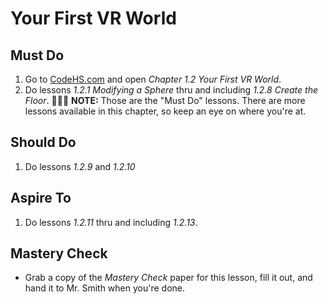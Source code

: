# Your First VR World

## Must Do

1. Go to [CodeHS.com](https://www.codehs.com) and open _Chapter 1.2 Your First VR World_.
2. Do lessons _1.2.1 Modifying a Sphere_ thru and including _1.2.8 Create the Floor_.
🍎🍎🍎 __NOTE:__ Those are the "Must Do" lessons. There are more lessons available in this chapter, so keep an eye on where you're at.

## Should Do

1. Do lessons _1.2.9_ and _1.2.10_

## Aspire To

1. Do lessons _1.2.11_ thru and including _1.2.13_.

## Mastery Check
- Grab a copy of the _Mastery Check_ paper for this lesson, fill it out, and hand it to Mr. Smith when you're done.
